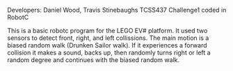Developers: Daniel Wood, Travis Stinebaughs
TCSS437 Challenge1 coded in RobotC

This is a basic robotc program for the LEGO EV# platform. It used two sensors to detect front, right, and left collissions. The main motion is a biased random walk (Drunken Sailor walk). If it experiences a forward collision it makes a sound, backs up, then randomly turns right or left a random degree and continues with the biased random walk. 
